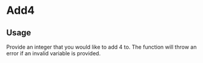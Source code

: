 # Add4

## Usage

Provide an integer that you would like to add 4 to. The function will throw an error if an invalid variable is provided.
